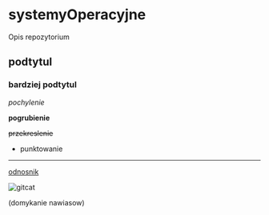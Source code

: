 # systemyOperacyjne
Opis repozytorium

## podtytul
### bardziej podtytul

*pochylenie*

**pogrubienie**

~~przekreslenie~~

- punktowanie

---
[odnosnik](adres)

![gitcat](https://techarena51.com/wp-content/uploads/2014/09/git-cat.png)

(domykanie nawiasow)
